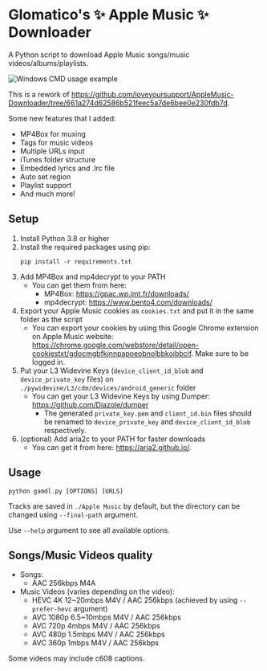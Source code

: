 # Glomatico's ✨ Apple Music ✨ Downloader
A Python script to download Apple Music songs/music videos/albums/playlists.

![Windows CMD usage example](https://i.imgur.com/byjqmGF.png)

This is a rework of https://github.com/loveyoursupport/AppleMusic-Downloader/tree/661a274d62586b521feec5a7de6bee0e230fdb7d.

Some new features that I added:
- MP4Box for muxing
- Tags for music videos
- Multiple URLs input
- iTunes folder structure
- Embedded lyrics and .lrc file
- Auto set region
- Playlist support
- And much more!

## Setup
1. Install Python 3.8 or higher
2. Install the required packages using pip: 
    ```
    pip install -r requirements.txt
    ```
3. Add MP4Box and mp4decrypt to your PATH
    * You can get them from here:
        * MP4Box: https://gpac.wp.imt.fr/downloads/
        * mp4decrypt: https://www.bento4.com/downloads/
4. Export your Apple Music cookies as `cookies.txt` and put it in the same folder as the script
    * You can export your cookies by using this Google Chrome extension on Apple Music website: https://chrome.google.com/webstore/detail/open-cookiestxt/gdocmgbfkjnnpapoeobnolbbkoibbcif. Make sure to be logged in.
5. Put your L3 Widevine Keys (`device_client_id_blob` and `device_private_key` files) on `./pywidevine/L3/cdm/devices/android_generic` folder
    * You can get your L3 Widevine Keys by using Dumper: https://github.com/Diazole/dumper
        * The generated `private_key.pem` and `client_id.bin` files should be renamed to `device_private_key` and `device_client_id_blob` respectively.
6. (optional) Add aria2c to your PATH for faster downloads
    * You can get it from here: https://aria2.github.io/.

## Usage
```
python gamdl.py [OPTIONS] [URLS]
```
Tracks are saved in `./Apple Music` by default, but the directory can be changed using `--final-path` argument.

Use `--help` argument to see all available options.

## Songs/Music Videos quality
* Songs:
    * AAC 256kbps M4A
* Music Videos (varies depending on the video):
    * HEVC 4K 12~20mbps M4V / AAC 256kbps (achieved by using `--prefer-hevc` argument)
    * AVC 1080p 6.5~10mbps M4V / AAC 256kbps
    * AVC 720p 4mbps M4V / AAC 256kbps
    * AVC 480p 1.5mbps M4V / AAC 256kbps
    * AVC 360p 1mbps M4V / AAC 256kbps

Some videos may include c608 captions.
